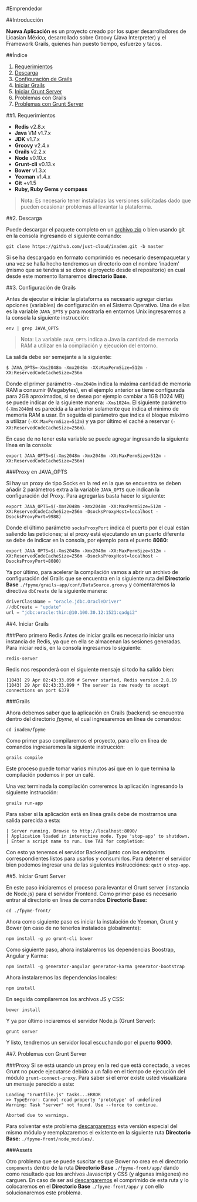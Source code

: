 #Emprendedor

##Introducción

**Nueva Aplicación** es un proyecto creado por los super desarrolladores de Licasian México, desarrollado sobre Groovy (Java Interpreter) y el Framework Grails, quienes han puesto tiempo, esfuerzo y tacos.


##Índice

 1. [Requerimientos](#requirements)
 2. [Descarga](#download)
 3. [Configuración de Grails](#grailsConfiguration)
 4. [Iniciar Grails](#startGrails)
 5. [Iniciar Grunt Server](#startGrunt)
 6. Problemas con Grails
 7. [Problemas con Grunt Server](#gruntProblems)

##1.<a name="requirements"></a> Requerimientos

 - **Redis** v2.8.x 
 - **Java** VM v1.7.x
 - **JDK** v1.7.x
 - **Groovy** v2.4.x
 - **Grails** v2.2.x
 - **Node** v0.10.x
 - **Grunt-cli** v0.13.x
 - **Bower** v1.3.x
 - **Yeoman** v1.4.x
 - **Git** +v1.5
 - **Ruby, Ruby Gems** y **compass**
 
> Nota: Es necesario tener instaladas las versiones solicitadas dado que pueden ocasionar problemas al levantar la plataforma.

##2.<a name="download"></a> Descarga

Puede descargar el paquete completo en un [archivo zip]() o bien usando git en la consola ingresando el siguiente comando:
```
git clone https://github.com/just-cloud/inadem.git -b master
```

Si se ha descargado en formato comprimido es necesario desempaquetar y una vez se halla hecho tendremos un directorio con el nombre 'inadem' (mismo que se tendra si se clono el proyecto desde el repositorio) en cual desde este momento llamaremos **directorio Base**.

##3.<a name="grailsConfiguration"></a> Configuración de Grails

Antes de ejecutar e iniciar la plataforma es necesario agregar ciertas opciones (variables) de configuración en el Sistema Operativo. Una de ellas es la variable `JAVA_OPTS` y para mostrarla en entornos Unix ingresaremos a la consola la siguiente instrucción:

```
env | grep JAVA_OPTS
```

>Nota: La variable `JAVA_OPTS` indica a Java la cantidad de memoria RAM a utilizar en la compilación y ejecución del entorno.

La salida debe ser semejante a la siguiente:

```
$ JAVA_OPTS=-Xms2048m -Xmx2048m -XX:MaxPermSize=512m -XX:ReservedCodeCacheSize=256m
```

Donde el primer parámetro `-Xmx2048m` indica la máxima cantidad de memoria RAM a consumir (Megabytes), en el ejemplo anterior se tiene configurada para 2GB aproximados, si se desea por ejemplo cambiar a 1GB (1024 MB) se puede indicar de la siguiente manera: `-Xms1024m`. El siguiente parámetro (`-Xms2048m`) es parecida a la anterior solamente que indica el minimo de memoria RAM a usar. En seguida el parámetro que indica el bloque máximo a utilizar (`-XX:MaxPermSize=512m`) y ya por último el caché a reservar (`-XX:ReservedCodeCacheSize=256m`).

En caso de no tener esta variable se puede agregar ingresando la siguiente línea en la consola:
```
export JAVA_OPTS=$(-Xms2048m -Xmx2048m -XX:MaxPermSize=512m -XX:ReservedCodeCacheSize=256m)
```

###Proxy en JAVA_OPTS

Si hay un proxy de tipo Socks en la red en la que se encuentra se deben añadir 2 parámetros extra a la variable `JAVA_OPTS` que indican la configuración del Proxy. Para agregarlas basta hacer lo siguiente:
```
export JAVA_OPTS=$(-Xms2048m -Xmx2048m -XX:MaxPermSize=512m -XX:ReservedCodeCacheSize=256m -DsocksProxyHost=localhost -DsocksProxyPort=9988)
```

Donde el último parámetro `socksProxyPort` indica el puerto por el cual están saliendo las peticiones; si el proxy está ejecutando en un puerto diferente se debe de indicar en la consola, por ejemplo para el puerto **8080**:

```
export JAVA_OPTS=$(-Xms2048m -Xmx2048m -XX:MaxPermSize=512m -XX:ReservedCodeCacheSize=256m -DsocksProxyHost=localhost -DsocksProxyPort=8080)
```

Ya por último, para acelerar la compilación vamos a abrir un archivo de configuración del Grails que se encuentra en la siguiente ruta del **Directorio Base** `./fpyme/grails-app/conf/DataSource.groovy` y comentaremos la directiva `dbCreate` de la siguiente manera:

```python
driverClassName = "oracle.jdbc.OracleDriver"
//dbCreate = "update"
url = "jdbc:oracle:thin:@10.100.30.12:1521:qadgi2"
```

##4.<a name="startGrails"></a> Iniciar Grails

###Pero primero Redis
Antes de iniciar grails es necesario iniciar una instancia de Redis, ya que en ella se almacenan las sesiones generadas. Para iniciar redis, en la consola ingresamos lo siguiente:

```
redis-server
```

Redis nos responderá con el siguiente mensaje si todo ha salido bien:

```
[1043] 29 Apr 02:43:33.099 # Server started, Redis version 2.8.19
[1043] 29 Apr 02:43:33.099 * The server is now ready to accept connections on port 6379
```

###Grails

Ahora debemos saber que la aplicación en Grails (backend) se encuentra dentro del directorio *fpyme*, el cual ingresaremos en línea de comandos:

```
cd inadem/fpyme
```

Como primer paso compilaremos el proyecto, para ello en línea de comandos ingresaremos la siguiente instrucción:

```
grails compile
```

Este proceso puede tomar varios minutos así que en lo que termina la compilación podemos ir por un café.

Una vez terminada la compilación correremos la aplicación ingresando la siguiente instrucción:

```
grails run-app
```

Para saber si la aplicación está en línea grails debe de mostrarnos una salida parecida a esta:

```
| Server running. Browse to http://localhost:8090/
| Application loaded in interactive mode. Type 'stop-app' to shutdown.
| Enter a script name to run. Use TAB for completion: 
```

Con esto ya tenemos el servidor Backend junto con los endpoints correspondientes listos para usarlos y consumirlos. Para detener el servidor bien podemos ingresar una de las siguientes instrucciónes: `quit` o `stop-app`.

##5.<a name="startGrunt"></a> Iniciar Grunt Server

En este paso iniciaremos el proceso para levantar el Grunt server (instancia de Node.js) para el servidor Frontend. Como primer paso es necesario entrar al directorio en línea de comandos **Directorio Base:** 

```
cd ./fpyme-front/
```

Ahora como siguiente paso es iniciar la instalación de Yeoman, Grunt y Bower (en caso de no tenerlos instalados globalmente):

```
npm install -g yo grunt-cli bower
```

Como siguiente paso, ahora instalaremos las dependencias Boostrap, Angular y Karma:

```
npm install -g generator-angular generator-karma generator-bootstrap
```

Ahora instalaremos las dependencias locales:

```
npm install
```

En seguida compilaremos los archivos JS y CSS:

```
bower install
```

Y ya por último inciaremos el servidor Node.js (Grunt Server):

```
grunt server
```

Y listo, tendremos un servidor local escuchando por el puerto **9000**.

##7.<a name="gruntProblems"></a> Problemas con Grunt Server

###Proxy
Si se está usando un proxy en la red que está conectado, a veces Grunt no puede ejecutarse debido a un fallo en el tiempo de ejecución del módulo `grunt-connect-proxy`. Para saber si el error existe usted visualizara un mensaje parecido a este:

```
Loading "Gruntfile.js" tasks...ERROR
>> TypeError: Cannot read property 'prototype' of undefined
Warning: Task "server" not found. Use --force to continue.

Aborted due to warnings.
```

Para solventar este problema [descargaremos]() esta versión especial del mismo módulo y reemplazaremos el existente en la siguiente ruta **Directorio Base:** `./fpyme-front/node_modules/`.

###Assets

Otro problema que se puede suscitar es que Bower no crea en el directorio `components` dentro de la ruta **Directorio Base** `./fpyme-front/app/` dando como resultado que los archivos Javascript y CSS (y algunas imágenes) no carguen. En caso de ser así [descargaremos]() el comprimido de esta ruta y lo colocaremos en el **Directorio Base** `./fpyme-front/app/` y con ello solucionaremos este problema.
